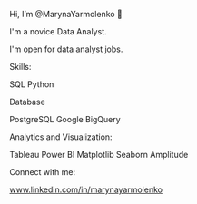 Hi, I’m @MarynaYarmolenko 👋

I'm a novice Data Analyst.

I'm open for data analyst jobs.

Skills:

SQL Python

Database

PostgreSQL Google BigQuery

Analytics and Visualization:

Tableau  Power BI  Matplotlib  Seaborn  Amplitude 

Connect with me:

www.linkedin.com/in/marynayarmolenko 
<!---
MarynaYarmolenko/MarynaYarmolenko is a ✨ special ✨ repository because its `README.md` (this file) appears on your GitHub profile.
You can click the Preview link to take a look at your changes.
--->
